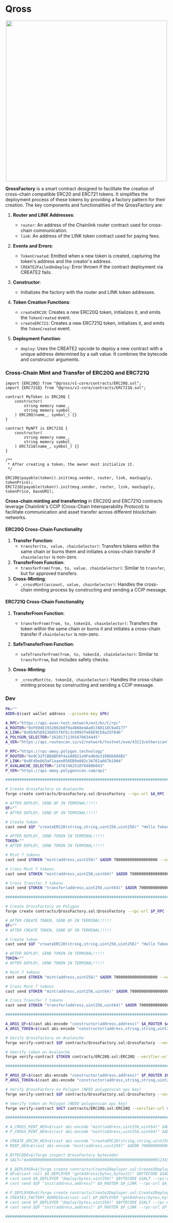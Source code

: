 # Qross

<div style="text-align:center" align="center">
    <img src="https://raw.githubusercontent.com/qrosschain/v1-core/master/image.svg" width="500">
</div>

**QrossFactory** is a smart contract designed to facilitate the creation of cross-chain compatible ERC20 and ERC721 tokens. It simplifies the deployment process of these tokens by providing a factory pattern for their creation. The key components and functionalities of the QrossFactory are:

1. **Router and LINK Addresses**:

   - `router`: An address of the Chainlink router contract used for cross-chain communication.
   - `link`: An address of the LINK token contract used for paying fees.

2. **Events and Errors**:

   - `TokenCreated`: Emitted when a new token is created, capturing the token's address and the creator's address.
   - `CREATE2FailedOnDeploy`: Error thrown if the contract deployment via CREATE2 fails.

3. **Constructor**:

   - Initializes the factory with the router and LINK token addresses.

4. **Token Creation Functions**:

   - `createERC20`: Creates a new ERC20Q token, initializes it, and emits the `TokenCreated` event.
   - `createERC721`: Creates a new ERC721Q token, initializes it, and emits the `TokenCreated` event.

5. **Deployment Function**:
   - `deploy`: Uses the CREATE2 opcode to deploy a new contract with a unique address determined by a salt value. It combines the bytecode and constructor arguments.

### Cross-Chain Mint and Transfer of ERC20Q and ERC721Q

```solidity
import {ERC20Q} from "@qross/v1-core/contracts/ERC20Q.sol";
import {ERC721Q} from "@qross/v1-core/contracts/ERC721Q.sol";

contract MyToken is ERC20Q {
    constructor(
        string memory name_,
        string memory symbol_
    ) ERC20Q(name_, symbol_) {}
}

contract MyNFT is ERC721Q {
    constructor(
        string memory name_,
        string memory symbol_
    ) ERC721Q(name_, symbol_) {}
}

/**
 * After creating a token, the owner must initialize it.
 */

ERC20Q(payable(token)).init(msg.sender, router, link, maxSupply, tokenPrice);
ERC721Q(payable(token)).init(msg.sender, router, link, maxSupply, tokenPrice, baseURI);
```

**Cross-chain minting and transferring** in ERC20Q and ERC721Q contracts leverage Chainlink's CCIP (Cross-Chain Interoperability Protocol) to facilitate communication and asset transfer across different blockchain networks.

#### ERC20Q Cross-Chain Functionality

1. **Transfer Function**:
   - `transfer(to, value, chainSelector)`: Transfers tokens within the same chain or burns them and initiates a cross-chain transfer if `chainSelector` is non-zero.
2. **TransferFrom Function**:
   - `transferFrom(from, to, value, chainSelector)`: Similar to `transfer`, but for approved transfers.
3. **Cross-Minting**:
   - `_crossMint(account, value, chainSelector)`: Handles the cross-chain minting process by constructing and sending a CCIP message.

#### ERC721Q Cross-Chain Functionality

1. **TransferFrom Function**:

   - `transferFrom(from, to, tokenId, chainSelector)`: Transfers the token within the same chain or burns it and initiates a cross-chain transfer if `chainSelector` is non-zero.

2. **SafeTransferFrom Function**:

   - `safeTransferFrom(from, to, tokenId, chainSelector)`: Similar to `transferFrom`, but includes safety checks.

3. **Cross-Minting**:
   - `_crossMint(to, tokenId, chainSelector)`: Handles the cross-chain minting process by constructing and sending a CCIP message.

### Dev

```bash
PK=""
ADDR=$(cast wallet address --private-key $PK)

A_RPC="https://api.avax-test.network/ext/bc/C/rpc"
A_ROUTER="0xF694E193200268f9a4868e4Aa017A0118C9a8177"
A_LINK="0x0b9d5D9136855f6FEc3c0993feE6E9CE8a297846"
A_POLYGON_SELECTOR="16281711391670634445"
A_VER="https://api.routescan.io/v2/network/testnet/evm/43113/etherscan"

P_RPC="https://rpc-amoy.polygon.technology"
P_ROUTER="0x9C32fCB86BF0f4a1A8921a9Fe46de3198bb884B2"
P_LINK="0x0Fd9e8d3aF1aaee056EB9e802c3A762a667b1904"
P_AVALANCHE_SELECTOR="14767482510784806043"
P_VER="https://api-amoy.polygonscan.com/api"

####################################################################################

# Create QrossFactory on Avalanche
forge create contracts/QrossFactory.sol:QrossFactory --rpc-url $A_RPC --constructor-args $A_ROUTER $A_LINK --private-key $PK --optimizer-runs 200 --gas-limit 5000000

# AFTER DEPLOY, SEND QF IN TERMINAL!!!!!
QF=""
# AFTER DEPLOY, SEND QF IN TERMINAL!!!!!

# Create token
cast send $QF "createERC20(string,string,uint256,uint256)" "Hello Token" "HLL" 10000000000000000000000 10000000000 --rpc-url $A_RPC --private-key $PK --gas-limit 2000000

# AFTER DEPLOY, SEND TOKEN IN TERMINAL!!!!!
TOKEN=""
# AFTER DEPLOY, SEND TOKEN IN TERMINAL!!!!!

# Mint 7 tokens
cast send $TOKEN "mint(address,uint256)" $ADDR 7000000000000000000 --value 70000000000 --private-key $PK --rpc-url $A_RPC

# Cross Mint 7 tokens
cast send $TOKEN "mint(address,uint256,uint64)" $ADDR 7000000000000000000 $A_POLYGON_SELECTOR --value 70000000000 --private-key $PK --rpc-url $A_RPC

# Cross Transfer 7 tokens
cast send $TOKEN "transfer(address,uint256,uint64)" $ADDR 7000000000000000000 $A_POLYGON_SELECTOR --private-key $PK --rpc-url $A_RPC

####################################################################################

# Create QrossFactory on Polygon
forge create contracts/QrossFactory.sol:QrossFactory --rpc-url $P_RPC --constructor-args $P_ROUTER $P_LINK --private-key $PK --optimizer-runs 200 --gas-limit 5000000

# AFTER CREATE TOKEN, SEND QF IN TERMINAL!!!!!
QF=""
# AFTER CREATE TOKEN, SEND QF IN TERMINAL!!!!!

# Create token
cast send $QF "createERC20(string,string,uint256,uint256)" "Hello Token" "HLL" 10000000000000000000000 10000000000 --rpc-url $P_RPC --private-key $PK --gas-limit 2000000

# AFTER DEPLOY, SEND TOKEN IN TERMINAL!!!!!
TOKEN=""
# AFTER DEPLOY, SEND TOKEN IN TERMINAL!!!!!

# Mint 7 tokens
cast send $TOKEN "mint(address,uint256)" $ADDR 7000000000000000000 --value 70000000000 --private-key $PK --rpc-url $P_RPC

# Cross Mint 7 tokens
cast send $TOKEN "mint(address,uint256,uint64)" $ADDR 7000000000000000000 $P_AVALANCHE_SELECTOR --value 70000000000 --private-key $PK --rpc-url $P_RPC

# Cross Transfer 7 tokens
cast send $TOKEN "transfer(address,uint256,uint64)" $ADDR 7000000000000000000 $P_AVALANCHE_SELECTOR --private-key $PK --rpc-url $P_RPC

####################################################################################

A_ARGS_QF=$(cast abi-encode "constructor(address,address)" $A_ROUTER $A_LINK)
A_ARGS_TOKEN=$(cast abi-encode "constructor(address,string,string,uint256,uint256,address,address)" $ADDR "Hello Token" "HLL" 10000000000000000000000 10000000000 $A_ROUTER $A_LINK)

# Verify QrossFactory on Avalanche
forge verify-contract $QF contracts/QrossFactory.sol:QrossFactory --verifier-url $A_VER --etherscan-api-key "verifyContract" --num-of-optimizations 200 --compiler-version "0.8.24" --constructor-args $A_ARGS_QF

# Veerify token on Avalanche
forge verify-contract $TOKEN contracts/ERC20Q.sol:ERC20Q --verifier-url $A_VER --etherscan-api-key "verifyContract" --num-of-optimizations 200 --compiler-version "0.8.24" --constructor-args $A_ARGS_TOKEN

####################################################################################

P_ARGS_QF=$(cast abi-encode "constructor(address,address)" $P_ROUTER $P_LINK)
P_ARGS_TOKEN=$(cast abi-encode "constructor(address,string,string,uint256,uint256,address,address)" $ADDR "Hello Token" "HLL" 10000000000000000000000 10000000000 $P_ROUTER $P_LINK)

# Verify QrossFactory on Polygon (NEED polygonscan api key)
forge verify-contract $QF contracts/QrossFactory.sol:QrossFactory --verifier-url $P_VER --etherscan-api-key "" --num-of-optimizations 200 --compiler-version "0.8.24" --constructor-args $P_ARGS_QF

# Veerify token on Polygon (NEED polygonscan api key)
forge verify-contract $HIT contracts/ERC20Q.sol:ERC20Q --verifier-url $P_VER --etherscan-api-key "" --num-of-optimizations 200 --compiler-version "0.8.24" --constructor-args $P_ARGS_TOKEN

####################################################################################

# A_CROSS_MINT_HEX=$(cast abi-encode "mint(address,uint256,uint64)" $ADDR 7000000000000000000 $A_POLYGON_SELECTOR)
# P_CROSS_MINT_HEX=$(cast abi-encode "mint(address,uint256,uint64)" $ADDR 7000000000000000000 $P_AVALANCHE_SELECTOR)

# CREATE_ERC20_HEX=$(cast abi-encode "createERC20(string,string,uint256,uint256)" "Hi Token" "HIT" 10000000000000000000000 10000000000)
# MINT_HEX=$(cast abi-encode "mint(address,uint256)" $ADDR 7000000000000000000)

# BYTECODE=$(forge inspect QrossFactory bytecode)
# SALT="0x0000000000000000000000000000000000000000000000000000000012345678"

# A_DEPLOYER=$(forge create contracts/Create2Deployer.sol:Create2Deployer --rpc-url $A_RPC --private-key $PK --json | jq -r '.deployedTo')
# QF=$(cast call $A_DEPLOYER "getAddress(bytes,bytes32)" $BYTECODE $SALT --rpc-url $A_RPC)
# cast send $A_DEPLOYER "deploy(bytes,uint256)" $BYTECODE $SALT --rpc-url $A_RPC --private-key $PK
# cast send $QF "init(address,address)" $A_ROUTER $A_LINK --rpc-url $A_RPC --private-key $PK --gas-limit 3000000

# P_DEPLOYER=$(forge create contracts/Create2Deployer.sol:Create2Deployer --rpc-url $P_RPC --private-key $PK --json | jq -r '.deployedTo')
# CREATE2_FACTORY_ADDRESS=$(cast call $P_DEPLOYER "getAddress(bytes,bytes32)" $BYTECODE $SALT --rpc-url $P_RPC)
# cast send $P_DEPLOYER "deploy(bytes,uint256)" $BYTECODE $SALT --rpc-url $P_RPC --private-key $PK --gas-limit 4500000
# cast send $QF "init(address,address)" $P_ROUTER $P_LINK --rpc-url $P_RPC --private-key $PK --gas-limit 3000000

####################################################################################
```
